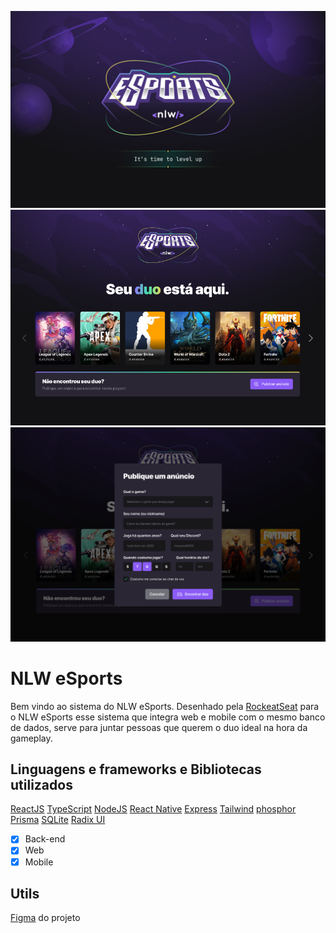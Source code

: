 ![NLW eSports wallpaper oficial](./web//public//readme-wallpaper.png)
![NLW eSports wallpaper oficial](./web//public//screen-one.png)
![NLW eSports wallpaper oficial](./web//public//screen-add-ads.png)

# NLW eSports

Bem vindo ao sistema do NLW eSports.
Desenhado pela [RockeatSeat](https://www.rocketseat.com.br/) para o NLW eSports esse sistema que integra web e mobile com o mesmo banco de dados, serve para juntar pessoas que querem o duo ideal na hora da gameplay.

## Linguagens e frameworks e Bibliotecas utilizados

[ReactJS](https://pt-br.reactjs.org/)
[TypeScript](https://www.typescriptlang.org/)
[NodeJS](https://nodejs.org/en/)
[React Native](https://reactnative.dev/)
[Express](https://expressjs.com/pt-br/)
[Tailwind](https://tailwindcss.com/)
[phosphor](https://phosphoricons.com/)
[Prisma](https://www.prisma.io/)
[SQLite](https://www.sqlite.org/index.html)
[Radix UI](https://www.radix-ui.com/)

- [X] Back-end
- [X] Web
- [X] Mobile

## Utils

[Figma](https://www.figma.com/file/UU9wkb3NT1ruRTmk055TT3/NLW-eSports?node-id=6%3A23) do projeto
